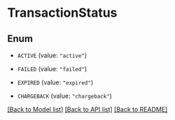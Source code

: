 # TransactionStatus

## Enum


* `ACTIVE` (value: `"active"`)

* `FAILED` (value: `"failed"`)

* `EXPIRED` (value: `"expired"`)

* `CHARGEBACK` (value: `"chargeback"`)


[[Back to Model list]](../README.md#documentation-for-models) [[Back to API list]](../README.md#documentation-for-api-endpoints) [[Back to README]](../README.md)


